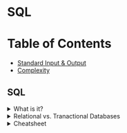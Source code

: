 # SQL

# Table of Contents
* [Standard Input & Output](Standard-Input-&-Output)
* [Complexity](complexity)

## SQL
<details><summary>What is it?</summary>
<p>
<li> Sturctured Query Language - language for structured database management and data manipulation
<li>Used to (1) read and retrieve data, (2) write data, and (3) update data
</p>
</details>

<details><summary>Relational vs. Tranactional Databases</summary>
<p>
<table style="width:100%">
  <tr>
    <th>Relational</th>
    <th>Transactional</th> 
  </tr>
  <tr>
    <td> 
	    <ul>
		    <li>shows relationships between tables</li>
		    <li>easy querying and data manipulation</li>
	   </ul>
    </td>
    <td>
	    <ul>
		    <li>operational database</li>
	   </ul>
    </td>
  </tr>

</table>

</p>
</details>


<details><summary>Cheatsheet</summary>
<p>
	<a href="/images/zt_sql_cheat_sheet.pdf">_Cheat Sheet_</a>
<object data="https://github.com/jaime-garvey/dsml-study-guide/blob/master/images/zt_sql_cheat_sheet.pdf" type="application/pdf" width="700px" height="700px">
    <embed src="https://github.com/jaime-garvey/dsml-study-guide/blob/master/images/zt_sql_cheat_sheet.pdf">
        <p>This browser does not support PDFs. Please download the PDF to view it: <a href="https://github.com/jaime-garvey/dsml-study-guide/blob/master/images/zt_sql_cheat_sheet.pdf">Download PDF</a>.</p>
    </embed>
</object>
</details>
<!--stackedit_data:
eyJoaXN0b3J5IjpbMTY1MTMxODAxNiwyMDU0NDQ1NjgsLTEyMz
UwNDkwOSwtNzkxMTc4ODc3LDExNzEzNjc1NjAsLTE0NTE5OTI2
MjYsLTkxNjY5MjEzOSwtMTUyNjkxOTc3OCwtODI3OTkwNjY5LD
czMDk5ODExNl19
-->